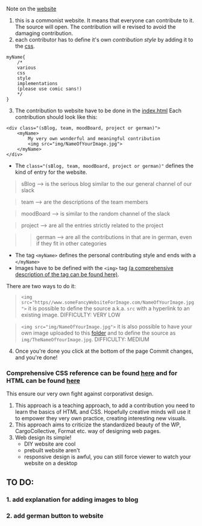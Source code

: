 Note on the [website](https://commoningtoys.github.io/commoningWebsite/)
1. this is a commonist website. It means that everyone can contribute to it. The source will open. The contribution will e revised to avoid the damaging contribution.
2. each contributor has to define it's own _contribution style_ by adding it to the [css](https://github.com/commoningtoys/commoningWebsite/blob/master/style.css).
```
myName{
    /*
    various
    css
    style
    implementations
    (please use comic sans!)
    */
}
```
3. The contribution to website have to be done in the [index.html](https://github.com/commoningtoys/commoningWebsite/blob/master/index.html)
Each contribution should look like this:
```
<div class="(sBlog, team, moodBoard, project or german)">
    <myName>
        My very own wonderful and meaningful contribution
        <img src="img/NameOfYourImage.jpg">
    </myName>
</div>
```
* The `class="(sBlog, team, moodBoard, project or german)"` defines the kind of entry for the website.
> sBlog --> is the serious blog similar to the our general channel of our slack

> team --> are the descriptions of the team members

> moodBoard --> is similar to the random channel of the slack

> project --> are all the entries strictly related to the project

>> german --> are all the contributions in that are in german, even if they fit in other categories
* The tag `<myName>` defines the personal contributing style and ends with a `</myName>`
* Images have to be defined with the `<img>` tag [(a comprehensive description of the tag can be found here)](https://www.w3schools.com/tags/tag_img.asp).

There are two ways to do it:
> `<img src="https//www.someFancyWebsiteForImage.com/NameOfYourImage.jpg">` it is possible to define the source a.k.a. `src` with a hyperlink to an existing image. DIFFICULTY: VERY LOW

> `<img src="img/NameOfYourImage.jpg">` it is also possible to have your own image uploaded to this [folder](https://github.com/commoningtoys/commoningWebsite/tree/master/img) and to define the source as `img/TheNameOfYourImage.jpg`. DIFFICULTY: MEDIUM
4. Once you're done you click at the bottom of the page Commit changes, and you're done!
### Comprehensive CSS reference can be found [here](https://www.w3schools.com/cssref/default.asp) and for HTML can be found [here](https://www.w3schools.com/tags/default.asp) 
This ensure our very own fight against corporativst design.
1. This approach is a teaching approach, to add a contribution you need to learn the basics of HTML and CSS. Hopefully creative minds will use it to empower they very own practice, creating interesting new visuals.
2. This approach aims to criticize the standardized beauty of the WP, CargoCollective, Format etc. way of designing web pages.
3. Web design its simple!
    * DIY website are cool
    * prebuilt website aren't
    * responsive design is awful, you can still force viewer to watch your website on a desktop

## TO DO:
### 1. add explanation for adding images to blog
### 2. add german button to website
